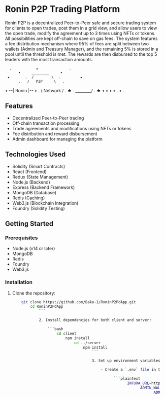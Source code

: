 # Ronin P2P Trading Platform

Ronin P2P is a decentralized Peer-to-Peer safe and secure trading system for clients to open trades, post them in a grid view, and allow users to view the open trade, modify the agreement up to 3 times using NFTs or tokens. All possibilities are kept off-chain to save on gas fees. The system features a fee distribution mechanism where 95% of fees are split between two wallets (Admin and Treasury Manager), and the remaining 5% is stored in a pool until the threshold is met. The rewards are then disbursed to the top 5 leaders with the most transaction amounts.


      .           ★              .
          •     ________     •
     ★       .  /        \  .         ★
          .   /   P2P     \   .
   •        --|   Ronin   |--    •
          .   \  Network /   .
     ★       .  \________/  .         ★
          •     •      •      •
      .          •          .


## Features

- Decentralized Peer-to-Peer trading
- Off-chain transaction processing
- Trade agreements and modifications using NFTs or tokens
- Fee distribution and reward disbursement
- Admin dashboard for managing the platform

## Technologies Used

- Solidity (Smart Contracts)
- React (Frontend)
- Redux (State Management)
- Node.js (Backend)
- Express (Backend Framework)
- MongoDB (Database)
- Redis (Caching)
- Web3.js (Blockchain Integration)
- Foundry (Solidity Testing)

## Getting Started

### Prerequisites

- Node.js (v14 or later)
- MongoDB
- Redis
- Foundry
- Web3.js

### Installation

1. Clone the repository:

    ```bash
        git clone https://github.com/Baku-1/RoninP2PdApp.git
            cd RoninP2PdApp
                ```

                2. Install dependencies for both client and server:

                    ```bash
                        cd client
                            npm install
                                cd ../server
                                    npm install
                                        ```

                                        3. Set up environment variables:

                                            - Create a `.env` file in the `server` directory with the following content:

                                                  ```plaintext
                                                        INFURA_URL=https://saigon-testnet.roninchain.com/rpc
                                                              ADMIN_WALLET=<Your_Admin_Wallet_Address>
                                                                    ADMIN_PRIVATE_KEY=<Your_Admin_Wallet_Private_Key>
                                                                          MONGO_URI=<Your_MongoDB_URI>
                                                                                REDIS_URL=<Your_Redis_URL>
                                                                                      CONTRACT_ADDRESS=<Your_Contract_Address>
                                                                                            ```

                                                                                                - Create a `.env` file in the `client` directory with the following content:

                                                                                                      ```plaintext
                                                                                                            REACT_APP_API_URL=http://localhost:5000
                                                                                                                  ```

                                                                                                                  4. Start the development server:

                                                                                                                      - In the `server` directory:

                                                                                                                            ```bash
                                                                                                                                  npm start
                                                                                                                                        ```

                                                                                                                                            - In the `client` directory:

                                                                                                                                                  ```bash
                                                                                                                                                        npm start
                                                                                                                                                              ```

                                                                                                                                                              5. Open your browser and navigate to `http://localhost:3000` to access the Ronin P2P Trading Platform.

                                                                                                                                                              ## Smart Contract Deployment

                                                                                                                                                              1. Install Foundry:

                                                                                                                                                                  ```bash
                                                                                                                                                                      curl -L https://foundry.paradigm.xyz | bash
                                                                                                                                                                          source ~/.bashrc # or ~/.zshrc, depending on your shell
                                                                                                                                                                              foundryup
                                                                                                                                                                                  ```

                                                                                                                                                                                  2. Compile the smart contracts:

                                                                                                                                                                                      ```bash
                                                                                                                                                                                          forge build
                                                                                                                                                                                              ```

                                                                                                                                                                                              3. Run tests:

                                                                                                                                                                                                  ```bash
                                                                                                                                                                                                      forge test
                                                                                                                                                                                                          ```

                                                                                                                                                                                                          ## Contributing

                                                                                                                                                                                                          Contributions are welcome! Please open an issue or submit a pull request for any improvements or bug fixes.

                                                                                                                                                                                                          ## License

                                                                                                                                                                                                          This project is licensed under the MIT License.
